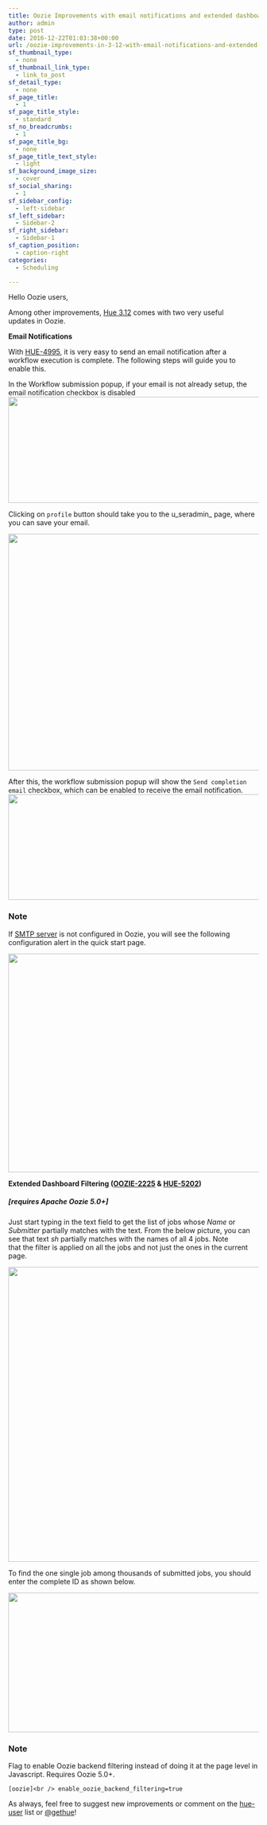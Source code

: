 ```yaml
---
title: Oozie Improvements with email notifications and extended dashboard filtering
author: admin
type: post
date: 2016-12-22T01:03:38+00:00
url: /oozie-improvements-in-3-12-with-email-notifications-and-extended-dashboard-filtering/
sf_thumbnail_type:
  - none
sf_thumbnail_link_type:
  - link_to_post
sf_detail_type:
  - none
sf_page_title:
  - 1
sf_page_title_style:
  - standard
sf_no_breadcrumbs:
  - 1
sf_page_title_bg:
  - none
sf_page_title_text_style:
  - light
sf_background_image_size:
  - cover
sf_social_sharing:
  - 1
sf_sidebar_config:
  - left-sidebar
sf_left_sidebar:
  - Sidebar-2
sf_right_sidebar:
  - Sidebar-1
sf_caption_position:
  - caption-right
categories:
  - Scheduling

---
```

Hello Oozie users,

Among other improvements, [Hue 3.12][1] comes with two very useful updates in Oozie.

**Email Notifications**

With [HUE-4995][2], it is very easy to send an email notification after a workflow execution is complete. The following steps will guide you to enable this.

In the Workflow submission popup, if your email is not already setup, the email notification checkbox is disabled[<img src="https://cdn.gethue.com/uploads/2016/12/email-not-set.png" width="590" height="213" />][3]

Clicking on `profile` button should take you to the u_seradmin_ page, where you can save your email.

[<img src="https://cdn.gethue.com/uploads/2016/12/useradmin.png" width="569" height="475" />][4]

After this, the workflow submission popup will show the `Send completion email` checkbox, which can be enabled to receive the email notification.[<img src="https://cdn.gethue.com/uploads/2016/12/send-email-checkbox.png" width="591" height="212" />][5]

### **Note**

If [SMTP server][6] is not configured in Oozie, you will see the following configuration alert in the quick start page.

[<img src="https://cdn.gethue.com/uploads/2016/12/config-alert.png" width="743" height="439" />][7]

**Extended Dashboard Filtering ([OOZIE-2225][8] & [HUE-5202][9])**

##### [requires Apache Oozie 5.0+]

Just start typing in the text field to get the list of jobs whose _Name_ or _Submitter_ partially matches with the text. From the below picture, you can see that text _sh_ partially matches with the names of all 4 jobs. Note that the filter is applied on all the jobs and not just the ones in the current page.

[<img src="https://cdn.gethue.com/uploads/2016/12/name-search.png" width="1157" height="592" />][10]

To find the one single job among thousands of submitted jobs, you should enter the complete ID as shown below.

[<img src="https://cdn.gethue.com/uploads/2016/12/id-search.png" width="1173" height="280" />][11]

### Note

Flag to enable Oozie backend filtering instead of doing it at the page level in Javascript. Requires Oozie 5.0+.

`[oozie]<br />
enable_oozie_backend_filtering=true`

As always, feel free to suggest new improvements or comment on the [hue-user][12] list or [@gethue][13]!

 [1]: https://gethue.com/category/hue-3-12/
 [2]: https://issues.cloudera.org/browse/HUE-4995
 [3]: https://cdn.gethue.com/uploads/2016/12/email-not-set.png
 [4]: https://cdn.gethue.com/uploads/2016/12/useradmin.png
 [5]: https://cdn.gethue.com/uploads/2016/12/send-email-checkbox.png
 [6]: https://oozie.apache.org/docs/3.3.0/DG_EmailActionExtension.html
 [7]: https://cdn.gethue.com/uploads/2016/12/config-alert.png
 [8]: https://issues.apache.org/jira/browse/OOZIE-2225
 [9]: https://issues.cloudera.org/browse/HUE-5202
 [10]: https://cdn.gethue.com/uploads/2016/12/name-search.png
 [11]: https://cdn.gethue.com/uploads/2016/12/id-search.png
 [12]: http://groups.google.com/a/cloudera.org/group/hue-user
 [13]: https://twitter.com/gethue
